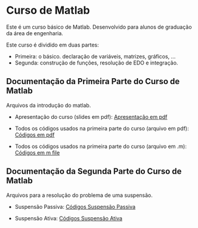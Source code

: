 
# Curso de Matlab
Este é um curso básico de Matlab. Desenvolvido para alunos de graduação da área de engenharia.

Este curso é dividido em duas partes:
- Primeira: o básico. declaração de variáveis, matrizes, gráficos, ...
- Segunda: construção de funções, resolução de EDO e integração.


## Documentação da Primeira Parte do Curso de Matlab

Arquivos da introdução do matlab.

- Apresentação do curso (slides em pdf): [Apresentação em pdf](https://github.com/reginaldocardoso/Matlab/blob/master/Apresenta%C3%A7%C3%A3o.pdf)

- Todos os códigos usados na primeira parte do curso (arquivo em pdf): [Códigos em pdf](https://github.com/reginaldocardoso/Matlab/blob/master/Codigos.pdf)

- Todos os códigos usados na primeira parte do curso (arquivo em .m): [Códigos em m file](https://github.com/reginaldocardoso/Matlab/blob/master/codigos_parte_I.m)

## Documentação da Segunda Parte do Curso de Matlab

Arquivos para a resolução do problema de uma suspensão.

- Suspensão Passiva: [Códigos Suspensão Passiva](https://github.com/reginaldocardoso/Matlab/blob/master/SUSPENSAO_PASSIVA)

- Suspensão Ativa: [Códigos Suspensão Ativa](https://github.com/reginaldocardoso/Matlab/blob/master/SUSPENSAO_ATIVA)
